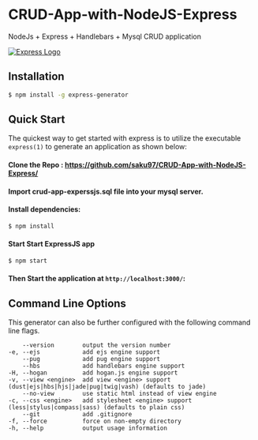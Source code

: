 # CRUD-App-with-NodeJS-Express
NodeJs + Express + Handlebars + Mysql CRUD application

[![Express Logo](https://i.cloudup.com/zfY6lL7eFa-3000x3000.png)](http://expressjs.com/)

## Installation

```sh
$ npm install -g express-generator
```

## Quick Start

The quickest way to get started with express is to utilize the executable `express(1)` to generate an application as shown below:

#### Clone the Repo : https://github.com/saku97/CRUD-App-with-NodeJS-Express/

#### Import crud-app-experssjs.sql file into your mysql server.

#### Install dependencies:

```bash
$ npm install
```
#### Start Start ExpressJS app

```bash
$ npm start
```

#### Then Start the application at `http://localhost:3000/`:

## Command Line Options

This generator can also be further configured with the following command line flags.

        --version        output the version number
    -e, --ejs            add ejs engine support
        --pug            add pug engine support
        --hbs            add handlebars engine support
    -H, --hogan          add hogan.js engine support
    -v, --view <engine>  add view <engine> support (dust|ejs|hbs|hjs|jade|pug|twig|vash) (defaults to jade)
        --no-view        use static html instead of view engine
    -c, --css <engine>   add stylesheet <engine> support (less|stylus|compass|sass) (defaults to plain css)
        --git            add .gitignore
    -f, --force          force on non-empty directory
    -h, --help           output usage information


